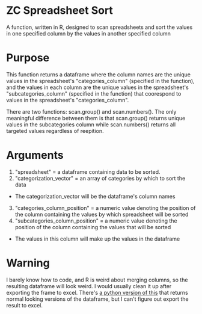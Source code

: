 # ZC Spreadsheet Sort
A function, written in R, designed to scan spreadsheets and sort the values in one specified column by the values in another specified column

# Purpose
This function returns a dataframe where the column names are the unique values in the spreadsheet's "categories_column" (specified in the function), and the values in each column are the unique values in the spreadsheet's "subcategories_column" (specified in the function) that coorespond to values in the spreadsheet's "categories_column". 

There are two functions: scan.group() and scan.numbers(). The only meaningful difference between them is that scan.group() returns unique values in the subcategories column while scan.numbers() returns all targeted values regardless of reepition. 

# Arguments
 1. "spreadsheet" = a dataframe containing data to be sorted. 
 2. "categorization_vector" = an array of categories by which to sort the data
  - The categorization_vector will be the dataframe's column names 
 3. "categories_column_position" = a numeric value denoting the position of the column containing the values
   by which spreadsheet will be sorted
  4. "subcategories_column_position" = a numeric value denoting the position of the column containing the values
   that will be sorted 
   - The values in this column will make up the values in the dataframe 

# Warning
I barely know how to code, and R is weird about merging columns, so the resulting dataframe will look weird. I would usually clean it up after exporting the frame to excel. There's [a python version of this](https://github.com/amohashim/sort_spreadsheet) that returns normal looking versions of the dataframe, but I can't figure out export the result to excel. 
